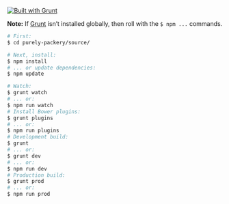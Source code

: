 [![Built with Grunt](https://cdn.gruntjs.com/builtwith.png)](http://gruntjs.com/)

**Note:** If [Grunt](http://gruntjs.com/) isn’t installed globally, then roll with the `$ npm ...` commands.

```bash
# First:
$ cd purely-packery/source/

# Next, install:
$ npm install
# ... or update dependencies:
$ npm update

# Watch:
$ grunt watch
# ... or:
$ npm run watch
# Install Bower plugins:
$ grunt plugins
# ... or:
$ npm run plugins
# Development build:
$ grunt
# ... or:
$ grunt dev
# ... or:
$ npm run dev
# Production build:
$ grunt prod
# ... or:
$ npm run prod
```
